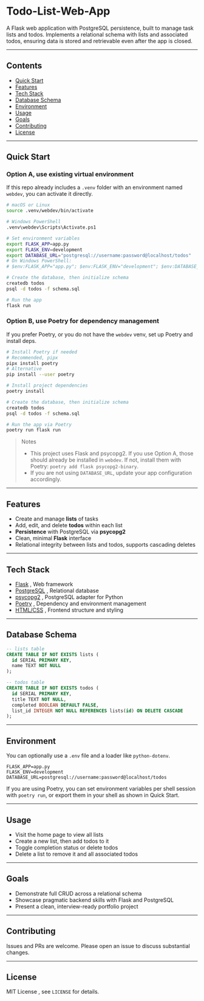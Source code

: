 # Todo-List-Web-App

A Flask web application with PostgreSQL persistence, built to manage task lists and todos. Implements a relational schema with lists and associated todos, ensuring data is stored and retrievable even after the app is closed.

---

## Contents
- [Quick Start](#quick-start)
- [Features](#features)
- [Tech Stack](#tech-stack)
- [Database Schema](#database-schema)
- [Environment](#environment)
- [Usage](#usage)
- [Goals](#goals)
- [Contributing](#contributing)
- [License](#license)

---

## Quick Start

### Option A, use existing virtual environment
If this repo already includes a `.venv` folder with an environment named `webdev`, you can activate it directly.

```bash
# macOS or Linux
source .venv/webdev/bin/activate

# Windows PowerShell
.venv\webdev\Scripts\Activate.ps1

# Set environment variables
export FLASK_APP=app.py
export FLASK_ENV=development
export DATABASE_URL="postgresql://username:password@localhost/todos"
# On Windows PowerShell:
# $env:FLASK_APP="app.py"; $env:FLASK_ENV="development"; $env:DATABASE_URL="postgresql://username:password@localhost/todos"

# Create the database, then initialize schema
createdb todos
psql -d todos -f schema.sql

# Run the app
flask run
```

### Option B, use Poetry for dependency management
If you prefer Poetry, or you do not have the `webdev` venv, set up Poetry and install deps.

```bash
# Install Poetry if needed
# Recommended, pipx
pipx install poetry
# Alternative
pip install --user poetry

# Install project dependencies
poetry install

# Create the database, then initialize schema
createdb todos
psql -d todos -f schema.sql

# Run the app via Poetry
poetry run flask run
```

> Notes
> - This project uses Flask and psycopg2. If you use Option A, those should already be installed in `webdev`. If not, install them with Poetry: `poetry add flask psycopg2-binary`.
> - If you are not using `DATABASE_URL`, update your app configuration accordingly.

---

## Features
- Create and manage **lists** of tasks  
- Add, edit, and delete **todos** within each list  
- **Persistence** with PostgreSQL via **psycopg2**  
- Clean, minimal **Flask** interface  
- Relational integrity between lists and todos, supports cascading deletes  

---

## Tech Stack
- [Flask](https://flask.palletsprojects.com/) , Web framework  
- [PostgreSQL](https://www.postgresql.org/) , Relational database  
- [psycopg2](https://www.psycopg.org/) , PostgreSQL adapter for Python  
- [Poetry](https://python-poetry.org/) , Dependency and environment management  
- [HTML/CSS](https://developer.mozilla.org/en-US/docs/Web/HTML) , Frontend structure and styling  

---

## Database Schema
```sql
-- lists table
CREATE TABLE IF NOT EXISTS lists (
  id SERIAL PRIMARY KEY,
  name TEXT NOT NULL
);

-- todos table
CREATE TABLE IF NOT EXISTS todos (
  id SERIAL PRIMARY KEY,
  title TEXT NOT NULL,
  completed BOOLEAN DEFAULT FALSE,
  list_id INTEGER NOT NULL REFERENCES lists(id) ON DELETE CASCADE
);
```

---

## Environment
You can optionally use a `.env` file and a loader like `python-dotenv`.

```env
FLASK_APP=app.py
FLASK_ENV=development
DATABASE_URL=postgresql://username:password@localhost/todos
```

If you are using Poetry, you can set environment variables per shell session with `poetry run`, or export them in your shell as shown in Quick Start.

---

## Usage
- Visit the home page to view all lists  
- Create a new list, then add todos to it  
- Toggle completion status or delete todos  
- Delete a list to remove it and all associated todos  

---

## Goals
- Demonstrate full CRUD across a relational schema  
- Showcase pragmatic backend skills with Flask and PostgreSQL  
- Present a clean, interview-ready portfolio project  

---

## Contributing
Issues and PRs are welcome. Please open an issue to discuss substantial changes.  

---

## License
MIT License , see `LICENSE` for details.
